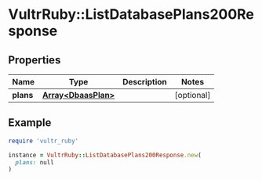 # VultrRuby::ListDatabasePlans200Response

## Properties

| Name | Type | Description | Notes |
| ---- | ---- | ----------- | ----- |
| **plans** | [**Array&lt;DbaasPlan&gt;**](DbaasPlan.md) |  | [optional] |

## Example

```ruby
require 'vultr_ruby'

instance = VultrRuby::ListDatabasePlans200Response.new(
  plans: null
)
```

